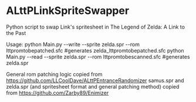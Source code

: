 # ALttPLinkSpriteSwapper
Python script to swap Link's spritesheet in The Legend of Zelda: A Link to the Past

Usage: python Main.py --write --sprite zelda.spr --rom lttpromtobepatched.sfc #generates zelda_lttpromtobepatched.sfc
       python Main.py --read --sprite zelda.spr --rom lttpromtobescanned.sfc #generates zelda.spr

General rom patching logic copied from https://github.com/LLCoolDave/ALttPEntranceRandomizer
samus.spr and zelda.spr (and spritesheet format and general patching method) copied from https://github.com/Zarby89/Enimizer

